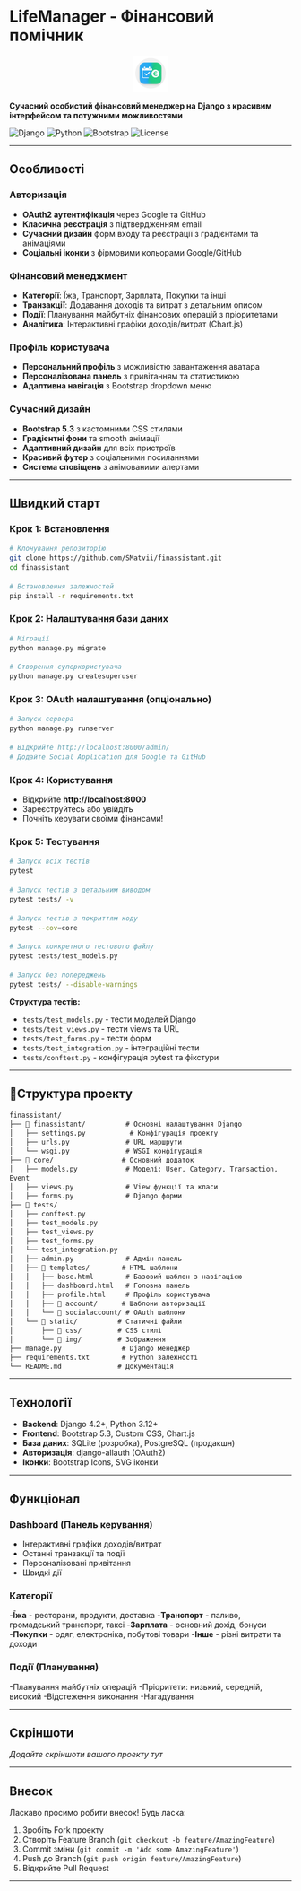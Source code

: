 # LifeManager - Фінансовий помічник

<div align="center">
  <img src="core/static/img/favicon.ico" alt="LifeManager Logo" width="64" height="64">
</div>

**Сучасний особистий фінансовий менеджер на Django з красивим інтерфейсом та потужними можливостями**

![Django](https://img.shields.io/badge/Django-4.2+-092E20?logo=django&logoColor=white)
![Python](https://img.shields.io/badge/Python-3.12+-3776AB?logo=python&logoColor=white)
![Bootstrap](https://img.shields.io/badge/Bootstrap-5.3-7952B3?logo=bootstrap&logoColor=white)
![License](https://img.shields.io/badge/License-MIT-green.svg)

---

## Особливості

### Авторизація
- **OAuth2 аутентифікація** через Google та GitHub
- **Класична реєстрація** з підтвердженням email
- **Сучасний дизайн** форм входу та реєстрації з градієнтами та анімаціями
- **Соціальні іконки** з фірмовими кольорами Google/GitHub

### Фінансовий менеджмент
- **Категорії**: Їжа, Транспорт, Зарплата, Покупки та інші
- **Транзакції**: Додавання доходів та витрат з детальним описом
- **Події**: Планування майбутніх фінансових операцій з пріоритетами
- **Аналітика**: Інтерактивні графіки доходів/витрат (Chart.js)

### Профіль користувача
- **Персональний профіль** з можливістю завантаження аватара
- **Персоналізована панель** з привітанням та статистикою
- **Адаптивна навігація** з Bootstrap dropdown меню

### Сучасний дизайн
- **Bootstrap 5.3** з кастомними CSS стилями
- **Градієнтні фони** та smooth анімації
- **Адаптивний дизайн** для всіх пристроїв
- **Красивий футер** з соціальними посиланнями
- **Система сповіщень** з анімованими алертами

---

## Швидкий старт

### Крок 1: Встановлення
```bash
# Клонування репозиторію
git clone https://github.com/SMatvii/finassistant.git
cd finassistant

# Встановлення залежностей
pip install -r requirements.txt
```

### Крок 2: Налаштування бази даних
```bash
# Міграції
python manage.py migrate

# Створення суперкористувача
python manage.py createsuperuser

```
### Крок 3: OAuth налаштування (опціонально)
```bash
# Запуск сервера
python manage.py runserver

# Відкрийте http://localhost:8000/admin/
# Додайте Social Application для Google та GitHub
```

### Крок 4: Користування
- Відкрийте **http://localhost:8000**
- Зареєструйтесь або увійдіть
- Почніть керувати своїми фінансами!

### Крок 5: Тестування
```bash
# Запуск всіх тестів
pytest

# Запуск тестів з детальним виводом
pytest tests/ -v

# Запуск тестів з покриттям коду
pytest --cov=core

# Запуск конкретного тестового файлу
pytest tests/test_models.py

# Запуск без попереджень
pytest tests/ --disable-warnings
```

**Структура тестів:**
- `tests/test_models.py` - тести моделей Django
- `tests/test_views.py` - тести views та URL
- `tests/test_forms.py` - тести форм
- `tests/test_integration.py` - інтеграційні тести
- `tests/conftest.py` - конфігурація pytest та фікстури

---

## 📁Структура проекту

```
finassistant/
├── 📁 finassistant/          # Основні налаштування Django
│   ├── settings.py           # Конфігурація проекту
│   ├── urls.py              # URL маршрути
│   └── wsgi.py              # WSGI конфігурація
├── 📁 core/                 # Основний додаток
│   ├── models.py            # Моделі: User, Category, Transaction, Event
│   ├── views.py             # View функції та класи
│   ├── forms.py             # Django форми
├── 📁 tests/
│   ├── conftest.py
│   ├── test_models.py
│   ├── test_views.py
│   ├── test_forms.py
│   └── test_integration.py
│   ├── admin.py             # Адмін панель
│   ├── 📁 templates/        # HTML шаблони
│   │   ├── base.html        # Базовий шаблон з навігацією
│   │   ├── dashboard.html   # Головна панель
│   │   ├── profile.html     # Профіль користувача
│   │   ├── 📁 account/      # Шаблони авторизації
│   │   └── 📁 socialaccount/ # OAuth шаблони
│   └── 📁 static/          # Статичні файли
│       ├── 📁 css/         # CSS стилі
│       └── 📁 img/         # Зображення
├── manage.py               # Django менеджер
├── requirements.txt        # Python залежності
└── README.md              # Документація
```

---

## Технології

- **Backend**: Django 4.2+, Python 3.12+
- **Frontend**: Bootstrap 5.3, Custom CSS, Chart.js
- **База даних**: SQLite (розробка), PostgreSQL (продакшн)
- **Авторизація**: django-allauth (OAuth2)
- **Іконки**: Bootstrap Icons, SVG іконки

---

## Функціонал

### Dashboard (Панель керування)
- Інтерактивні графіки доходів/витрат
- Останні транзакції та події
- Персоналізовані привітання
- Швидкі дії

### Категорії
-**Їжа** - ресторани, продукти, доставка
-**Транспорт** - паливо, громадський транспорт, таксі
-**Зарплата** - основний дохід, бонуси
-**Покупки** - одяг, електроніка, побутові товари
-**Інше** - різні витрати та доходи

### Події (Планування)
-Планування майбутніх операцій
-Пріоритети: низький, середній, високий
-Відстеження виконання
-Нагадування

---

## Скріншоти

*Додайте скріншоти вашого проекту тут*

---

## Внесок

Ласкаво просимо робити внесок! Будь ласка:

1. Зробіть Fork проекту
2. Створіть Feature Branch (`git checkout -b feature/AmazingFeature`)
3. Commit зміни (`git commit -m 'Add some AmazingFeature'`)
4. Push до Branch (`git push origin feature/AmazingFeature`)
5. Відкрийте Pull Request
---